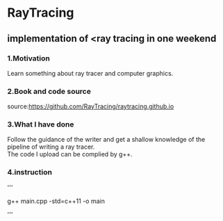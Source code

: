 # RayTracing
## implementation of &lt;ray tracing in one weekend

### 1.Motivation
Learn something about ray tracer and computer graphics.
### 2.Book and code source
source:https://github.com/RayTracing/raytracing.github.io
### 3.What I have done
Follow the guidance of the writer and get a shallow knowledge of the pipeline of writing a ray tracer.</br>
The code I upload can be complied by g++.
### 4.instruction

'''

g++ main.cpp -std=c++11 -o main


'''

